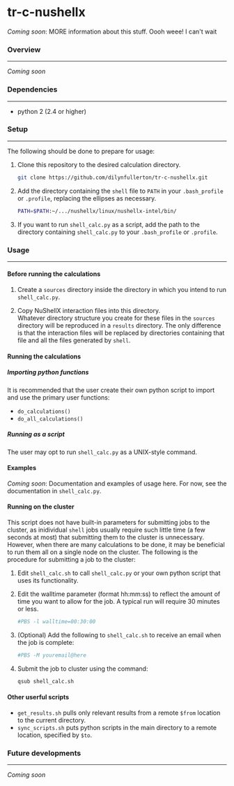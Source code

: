 # tr-c-nushellx
_Coming soon_: MORE information about this stuff. Oooh weee! I can't wait

### Overview
---
_Coming soon_

### Dependencies
---
* python 2 (2.4 or higher)

### Setup
---
The following should be done to prepare for usage:

1. Clone this repository to the desired calculation directory.  

   ```bash
   git clone https://github.com/dilynfullerton/tr-c-nushellx.git
   ```
2. Add the directory containing the `shell` file to `PATH` in your
`.bash_profile` or `.profile`, replacing the ellipses as necessary.  

    ```bash
    PATH=$PATH:~/.../nushellx/linux/nushellx-intel/bin/
    ```
3. If you want to run `shell_calc.py` as a script, add the path to the
directory containing `shell_calc.py` to your `.bash_profile` or `.profile`.  


### Usage
---
#### Before running the calculations
1. Create a `sources` directory inside the directory in which you intend
to run `shell_calc.py`.

2. Copy NuShellX interaction files into this
directory.  
Whatever directory structure you create for these files in
the `sources` directory will be reproduced in a `results` directory.
The only difference is that the interaction files will be replaced by
directories containing that file and all the files generated by `shell`.

#### Running the calculations
##### Importing python functions
It is recommended that the user create their own python script to
import and use the primary user functions:

* `do_calculations()`
* `do_all_calculations()`

##### Running as a script
The user may opt to run `shell_calc.py` as a UNIX-style command.

#### Examples
_Coming soon_: Documentation and examples of usage here. For now, see
the documentation in `shell_calc.py`.

#### Running on the cluster
This script does not have built-in parameters for submitting jobs to
the cluster, as inidividual `shell` jobs usually require such little
time (a few seconds at most) that submitting them to the cluster is
unnecessary. However, when there are many calculations to be done, it may be
beneficial to run them all on a single node on the cluster. The
following is the procedure for submitting a job to the cluster:

1. Edit `shell_calc.sh` to call `shell_calc.py` or your own python
script that uses its functionality.  

2. Edit the walltime parameter (format hh:mm:ss) to reflect the amount
of time you want to allow for the job. A typical run will
require 30 minutes or less.  

    ```bash
    #PBS -l walltime=00:30:00
    ```
3. (Optional) Add the following to `shell_calc.sh` to receive an email
when the job is complete:  

    ```bash
    #PBS -M youremail@here
    ```
4. Submit the job to cluster using the command:  

    ```bash
    qsub shell_calc.sh
    ```

#### Other userful scripts
* `get_results.sh` pulls only relevant results from a remote `$from`
location to the current directory.
* `sync_scripts.sh` puts python scripts in the main directory to a
remote location, specified by `$to`.

### Future developments
---
_Coming soon_
